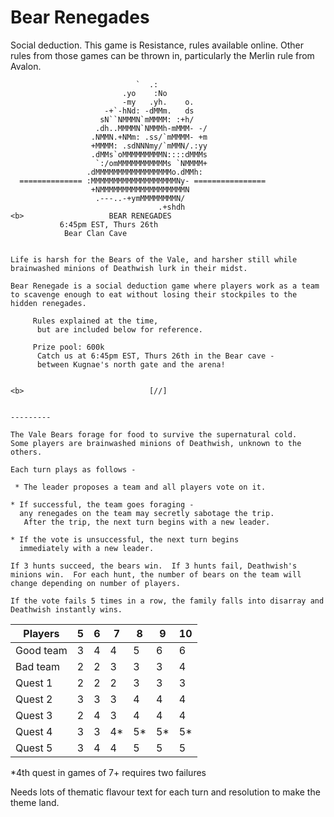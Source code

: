 # Bear Renegades

Social deduction.  This game is Resistance, rules available online.
Other rules from those games can be thrown in, particularly the Merlin rule from Avalon.

```
                            `  .:     
                         .yo    :No 
                         -my   .yh.    o. 
                     -+`-hNd: -dMMm.   ds 
                    sN``NMMMN`mMMMM: :+h/ 
                   .dh..MMMMN`NMMMh-mMMM- -/ 
                  .NMMN.+NMm: .ss/`mMMMM- +m 
                  +MMMM: .sdNNNmy/`mMMN/.:yy 
                  .dMMs`oMMMMMMMMMN::::dMMMs 
                   `:/omMMMMMMMMMMMs `NMMMM+ 
                 .dMMMMMMMMMMMMMMMMMo.dMMh: 
  ============== :MMMMMMMMMMMMMMMMMMMNy- ================ 
                  +NMMMMMMMMMMMMMMMMMMMN 
                   .---..-+ymMMMMMMMMN/ 
                                 .+shdh 
<b>                   BEAR RENEGADES  
           6:45pm EST, Thurs 26th
            Bear Clan Cave 
 

Life is harsh for the Bears of the Vale, and harsher still while brainwashed minions of Deathwish lurk in their midst.    

Bear Renegade is a social deduction game where players work as a team to scavenge enough to eat without losing their stockpiles to the hidden renegades.  

     Rules explained at the time, 
      but are included below for reference. 
 
     Prize pool: 600k 
      Catch us at 6:45pm EST, Thurs 26th in the Bear cave - 
      between Kugnae's north gate and the arena!  


<b>                            [//] 

 
--------- 

The Vale Bears forage for food to survive the supernatural cold. 
Some players are brainwashed minions of Deathwish, unknown to the others. 

Each turn plays as follows - 

 * The leader proposes a team and all players vote on it.  

* If successful, the team goes foraging -  
  any renegades on the team may secretly sabotage the trip. 
   After the trip, the next turn begins with a new leader. 
 
* If the vote is unsuccessful, the next turn begins  
  immediately with a new leader.

If 3 hunts succeed, the bears win.  If 3 hunts fail, Deathwish's  minions win.  For each hunt, the number of bears on the team will change depending on number of players. 

If the vote fails 5 times in a row, the family falls into disarray and Deathwish instantly wins.

```

| Players | 5   | 6   | 7   | 8   | 9   | 10  |
|---------|-----|-----|-----|-----|-----|-----|
| Good team    | 3   | 4   | 4   | 5   | 6   | 6   |
| Bad team     | 2   | 2   | 3   | 3   | 3   | 4   |
| Quest 1 | 2   | 2   | 2   | 3   | 3   | 3   |
| Quest 2 | 3   | 3   | 3   | 4   | 4   | 4   |
| Quest 3 | 2   | 4   | 3   | 4   | 4   | 4   |
| Quest 4 | 3   | 3   | 4*  | 5*  | 5*  | 5*  |
| Quest 5 | 3   | 4   | 4   | 5   | 5   | 5   |

\*4th quest in games of 7+ requires two failures

Needs lots of thematic flavour text for each turn and resolution to make the theme land.
